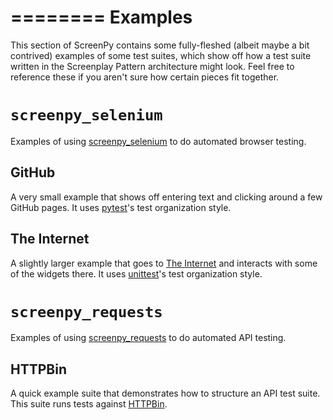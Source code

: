 ========
Examples
========

This section of ScreenPy contains some fully-fleshed (albeit maybe a bit contrived) examples of some test suites, which show off how a test suite written in the Screenplay Pattern architecture might look. Feel free to reference these if you aren't sure how certain pieces fit together.

`screenpy_selenium`
===================

Examples of using
[screenpy_selenium](https://screenpy-selenium-docs.readthedocs.io/en/latest/)
to do automated browser testing.

GitHub
------

A very small example that shows off entering text and clicking around a few GitHub pages. It uses [pytest](https://docs.pytest.org/en/latest/)'s test organization style.

The Internet
------------

A slightly larger example that goes to [The Internet](https://the-internet.herokuapp.com/) and interacts with some of the widgets there. It uses [unittest](https://docs.python.org/3/library/unittest.html)'s test organization style.

`screenpy_requests`
===================

Examples of using
[screenpy_requests](https://screenpy-requests-docs.readthedocs.io/en/latest/)
to do automated API testing.

HTTPBin
-------

A quick example suite
that demonstrates
how to structure an API test suite.
This suite runs tests against [HTTPBin](https://httpbin.org/).
